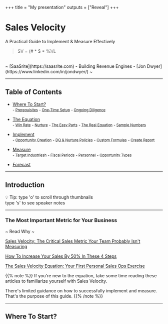 +++
title = "My presentation"
outputs = ["Reveal"]
+++

# Sales Velocity
A Practical Guide to Implement & Measure Effectively

>SV = (# * $ * %)/L

<br>
~ [SaaSrite](https://saasrite.com) - Building Revenue Engines - [Jon Dwyer](https://www.linkedin.com/in/jondwyer/) ~

___

## Table of Contents

- [Where To Start?](#/4)<br>
 <small>- [Prerequisites](#/5)</small>
 <small>- [One-Time Setup](#/6)</small>
 <small>- [Ongoing Diligence](#/7)</small>
- [The Equation](#/8)<br>
 <small>- [Win Rate](#/10)</small>
 <small>- [Nurture](#/13)</small>
 <small>- [The Easy Parts](#/16)</small>
 <small>- [The Real Equation](#/17)</small>
 <small>- [Sample Numbers](#/18)</small>
- [Implement](#/19)<br>
 <small>- [Opportunity Creation](#/20)</small>
 <small>- [DQ & Nurture Policies](#/21)</small>
 <small>- [Custom Formulas](#/22)</small>
 <small>- [Create Report](#/23)</small>
- [Measure](#/24)<br>
 <small>- [Target Industriesh](#/25/1)</small>
 <small>- [Fiscal Periods](#/25/2)</small>
 <small>- [Personnel](#/25/3)</small>
 <small>- [Opportunity Types](#/25/4)</small>

- [Forecast](#/26)<br>

---

## Introduction

💡 Tip: type 'o' to scroll through thumbnails<br>
type 's' to see speaker notes

___

### The Most Important Metric for Your Business
~ Read Why ~

[Sales Velocity: The Critical Sales Metric Your Team Probably Isn't Measuring](https://blog.marketo.com/2017/11/sales-velocity-critical-sales-metric-team-probably-isnt-measuring.html)

[How To Increase Your Sales By 50% In These 4 Steps](https://www.teamgate.com/blog/sales-velocity-steps/)

[The Sales Velocity Equation: Your First Personal Sales Ops Exercise](https://www.saleshacker.com/sales-velocity-equation/)

{{% note %}}
If you're new to the equation, take some time reading these articles to familiarize yourself with Sales Velocity.

There's limited guidance on how to successfully implement and measure. That's the purpose of this guide.
{{% /note %}}

---

## Where To Start?
